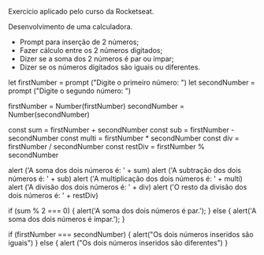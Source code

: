 Exercício aplicado pelo curso da Rocketseat.

Desenvolvimento de uma calculadora.
- Prompt para inserção de 2 números;
- Fazer cálculo entre os 2 números digitados;
- Dizer se a soma dos 2 números é par ou ímpar;
- Dizer se os números digitados são iguais ou diferentes.



let firstNumber = prompt ("Digite o primeiro número: ")
let secondNumber = prompt ("Digite o segundo número: ")

firstNumber = Number(firstNumber)
secondNumber = Number(secondNumber)

const sum = firstNumber + secondNumber
const sub = firstNumber - secondNumber
const multi = firstNumber * secondNumber
const div = firstNumber / secondNumber
const restDiv = firstNumber % secondNumber

alert ('A soma dos dois números é: ' + sum)
alert ('A subtração dos dois números é: ' + sub)
alert ('A multiplicação dos dois números é: ' + multi)
alert ('A divisão dos dois números é: ' + div)
alert ('O resto da divisão dos dois números é: ' + restDiv)



if (sum % 2 === 0) {
    alert('A soma dos dois números é par.');
} else {
    alert('A soma dos dois números é ímpar.');
}

if (firstNumber === secondNumber) {
    alert("Os dois números inseridos são iguais")
} else {
    alert ("Os dois números inseridos são diferentes")
}
